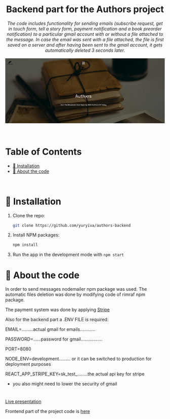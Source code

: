 <p align="center">
  <h1 align="center">Backend part for the Authors project</h1>

  <p align="center">
    <i>
    The code includes functionality for sending emails (subscribe request, get in touch form, tell a story form, payment notification and a book preorder notification) to a particular gmail account with or without a file attached to the message. In case the email was sent with a file attached, the file is first saved on a server and after having been sent to the gmail account, it gets automatically deleted 3 seconds later.
    </i>
    <br />
    <br />
    <img src='./screenshot.jpg' alt='screenshot' width=948px height=auto>
</p>
</br>

# Table of Contents

- [:floppy_disk: Installation](#floppy_disk-installation)
- [:microscope: About the code](#microscope-about-the-code)

</br>

# :floppy_disk: Installation

1. Clone the repo:
   ```sh
   git clone https://github.com/yuryiva/authors-backend
   ```
2. Install NPM packages:
   ```sh
   npm install
   ```
3. Run the app in the development mode with `npm start`

# :microscope: About the code

In order to send messages nodemailer npm package was used. The automatic files deletion was done by modifying code of rimraf npm package.

The payment system was done by applying [Stripe](https://stripe.com/)


Also for the backend part a .ENV FILE is required:

EMAIL=.........actual gmail for emails............

PASSWORD=......password for gmail.................

PORT=8080

NODE_ENV=development......... or it can be switched to production for deployment purposes 

REACT_APP_STRIPE_KEY=sk_test_........the actual api key for stripe

- you also might need to lower the security of gmail
#
<a href="https://the-authors.netlify.app/" target="_blank">Live presentation</a>

Frontend part of the project code is [here](
https://github.com/yuryiva/authors-frontend)